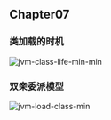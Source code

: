 ## Chapter07

### 类加载的时机
![jvm-class-life-min-min](https://www.wailian.work/images/2019/04/18/jvm-class-life-min-min.png)

### 双亲委派模型
![jvm-load-class-min](https://www.wailian.work/images/2019/04/18/jvm-load-class-min.jpg)